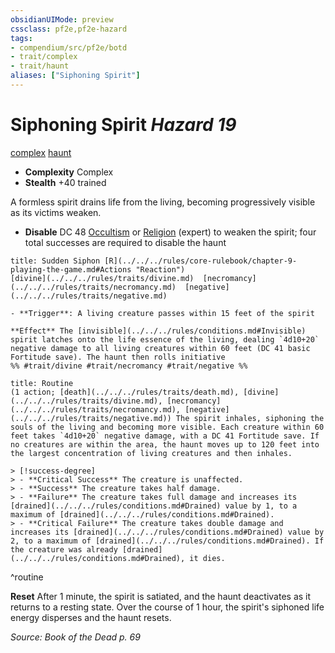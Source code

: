 ```yaml
---
obsidianUIMode: preview
cssclass: pf2e,pf2e-hazard
tags:
- compendium/src/pf2e/botd
- trait/complex
- trait/haunt
aliases: ["Siphoning Spirit"]
---
```

# Siphoning Spirit *Hazard 19*  
[complex](../../../rules/traits/complex.md)  [haunt](../../../rules/traits/haunt.md)  

- **Complexity** Complex
- **Stealth** +40 trained  

A formless spirit drains life from the living, becoming progressively visible as its victims weaken.

- **Disable** DC 48 [Occultism](../../skills.md#Occultism) or [Religion](../../skills.md#Religion) (expert) to weaken the spirit; four total successes are required to disable the haunt  
     
```ad-embed-ability
title: Sudden Siphon [R](../../../rules/core-rulebook/chapter-9-playing-the-game.md#Actions "Reaction")
[divine](../../../rules/traits/divine.md)  [necromancy](../../../rules/traits/necromancy.md)  [negative](../../../rules/traits/negative.md)  

- **Trigger**: A living creature passes within 15 feet of the spirit

**Effect** The [invisible](../../../rules/conditions.md#Invisible) spirit latches onto the life essence of the living, dealing `4d10+20` negative damage to all living creatures within 60 feet (DC 41 basic Fortitude save). The haunt then rolls initiative  
%% #trait/divine #trait/necromancy #trait/negative %%
```

```ad-pf2-summary
title: Routine
(1 action; [death](../../../rules/traits/death.md), [divine](../../../rules/traits/divine.md), [necromancy](../../../rules/traits/necromancy.md), [negative](../../../rules/traits/negative.md)) The spirit inhales, siphoning the souls of the living and becoming more visible. Each creature within 60 feet takes `4d10+20` negative damage, with a DC 41 Fortitude save. If no creatures are within the area, the haunt moves up to 120 feet into the largest concentration of living creatures and then inhales.

> [!success-degree] 
> - **Critical Success** The creature is unaffected.
> - **Success** The creature takes half damage.
> - **Failure** The creature takes full damage and increases its [drained](../../../rules/conditions.md#Drained) value by 1, to a maximum of [drained](../../../rules/conditions.md#Drained).
> - **Critical Failure** The creature takes double damage and increases its [drained](../../../rules/conditions.md#Drained) value by 2, to a maximum of [drained](../../../rules/conditions.md#Drained). If the creature was already [drained](../../../rules/conditions.md#Drained), it dies.
```
^routine

**Reset** After 1 minute, the spirit is satiated, and the haunt deactivates as it returns to a resting state. Over the course of 1 hour, the spirit's siphoned life energy disperses and the haunt resets.  

*Source: Book of the Dead p. 69*
